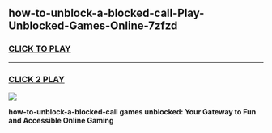 
## how-to-unblock-a-blocked-call-Play-Unblocked-Games-Online-7zfzd
<h3>
<a href="https://premium76.site?title=how-to-unblock-a-blocked-call&ref=25A">CLICK TO PLAY</a></h3>
<hr>

<h3>
<a href="https://premium76.site?title=how-to-unblock-a-blocked-call&ref=25A">CLICK 2 PLAY</a>
  
</h3>

<a href="https://premium76.site?title=how-to-unblock-a-blocked-call&ref=25A"><img src="https://clearcache.store/games.png"></a>


**how-to-unblock-a-blocked-call games unblocked: Your Gateway to Fun and Accessible Online Gaming**

